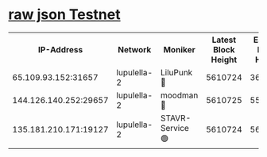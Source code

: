 [raw json Testnet](https://rpc-check.jaclalt.stavr.tech/jaclalt/rpc-jaclalt-result.json)
=

<table><tr><th>IP-Address</th><th>Network</th><th>Moniker</th><th>Latest Block Height</th><th>Earliest Block Height</th><th>Catching Up</th><th>Tx Index</th><th>Voting Power</th><th>Scan Time</th></tr><tr><td>65.109.93.152:31657</td><td>lupulella-2</td><td>LiluPunk 🔴</td><td>5610724</td><td>3688866</td><td>False</td><td>on</td><td>685033</td><td>2023-12-07T14:30:11.316552367UTC</td></tr><tr><td>144.126.140.252:29657</td><td>lupulella-2</td><td>moodman 🔴</td><td>5610725</td><td>5510725</td><td>False</td><td>off</td><td>769094</td><td>2023-12-07T14:30:18.180911733UTC</td></tr><tr><td>135.181.210.171:19127</td><td>lupulella-2</td><td>STAVR-Service 🟢</td><td>5610724</td><td>5608101</td><td>False</td><td>on</td><td>0</td><td>2023-12-07T14:30:10.988272687UTC</td></tr></table>
